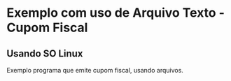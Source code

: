 # Exemplo com uso de Arquivo Texto - Cupom Fiscal
## Usando SO Linux
Exemplo programa que emite cupom fiscal, usando arquivos.
